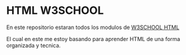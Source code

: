 # HTML W3SCHOOL
En este repositorio estaran todos los modulos de [W3SCHOOL HTML ](https://www.w3schools.com/html/default.asp)

El cual en este me estoy basando para aprender HTML de una forma organizada y tecnica.
